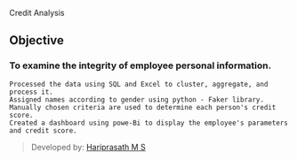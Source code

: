 Credit Analysis

## Objective
  ### To examine the integrity of employee personal information.
    Processed the data using SQL and Excel to cluster, aggregate, and process it.
    Assigned names according to gender using python - Faker library. 
    Manually chosen criteria are used to determine each person's credit score.
    Created a dashboard using powe-Bi to display the employee's parameters and credit score.

  > Developed by: [Hariprasath M S](https://github.com/DudeitsHp)
